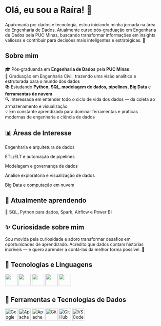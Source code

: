 <h1 align="left">Olá, eu sou a Raíra! 💛 </h1>

###

<p align="left">Apaixonada por dados e tecnologia, estou iniciando minha jornada na área de Engenharia de Dados. Atualmente curso pós-graduação em Engenharia de Dados pela PUC Minas, buscando transformar informações em insights valiosos e contribuir para decisões mais inteligentes e estratégicas. 🚀</p>

###

<h2 align="left">Sobre mim</h2>

###

<p align="left"> 🎓 Pós-graduanda em <strong>Engenharia de Dados</strong> pela <strong>PUC Minas</strong><br> 🧮 Graduação em Engenharia Civil, trazendo uma visão analítica e estruturada para o mundo dos dados<br> 📚 Estudando <strong>Python, SQL, modelagem de dados, pipelines, Big Data</strong> e <strong>ferramentas de nuvem</strong><br> 🔍 Interessada em entender todo o ciclo de vida dos dados — da coleta ao armazenamento e visualização<br> 💡 Em constante aprendizado para dominar ferramentas e práticas modernas de engenharia e ciência de dados </p>

###

## 📊 Áreas de Interesse

Engenharia e arquitetura de dados

ETL/ELT e automação de pipelines

Modelagem e governança de dados

Análise exploratória e visualização de dados

Big Data e computação em nuvem

###

## 🌱 Atualmente aprendendo

📘 SQL, Python para dados, Spark, Airflow e Power BI

###

## ✨ Curiosidade sobre mim

Sou movida pela curiosidade e adoro transformar desafios em oportunidades de aprendizado. Acredito que dados contam histórias incríveis — e quero aprender a contá-las da melhor forma possível. 💛

## 🧪 Tecnologias e Linguagens  
<img src="https://cdn.jsdelivr.net/gh/devicons/devicon/icons/python/python-original.svg" width="40"/> <img src="https://cdn.jsdelivr.net/gh/devicons/devicon/icons/sqlite/sqlite-original.svg" width="40"/> <img src="https://cdn.jsdelivr.net/gh/devicons/devicon/icons/postgresql/postgresql-original.svg" width="40"/> <img src="https://cdn.jsdelivr.net/gh/devicons/devicon/icons/java/java-original.svg" width="40"/> <img src="https://cdn.jsdelivr.net/gh/devicons/devicon/icons/docker/docker-original.svg" width="40"/>

###

## 🚀 Ferramentas e Tecnologias de Dados 
<img src="https://cdn.jsdelivr.net/gh/devicons/devicon/icons/googlecloud/googlecloud-original.svg" width="40" alt="Google Cloud"/> <img src="https://upload.wikimedia.org/wikipedia/commons/d/de/AirflowLogo.png" width="40" alt="Apache Airflow"/> <img src="https://upload.wikimedia.org/wikipedia/commons/f/f3/Apache_Spark_logo.svg" width="40" alt="Apache Spark"/> <img src="https://cdn.jsdelivr.net/gh/devicons/devicon/icons/git/git-original.svg" width="40" alt="Git"/> <img src="https://cdn.jsdelivr.net/gh/devicons/devicon/icons/github/github-original.svg" width="40" alt="GitHub"/> <img src="https://cdn.jsdelivr.net/gh/devicons/devicon/icons/vscode/vscode-original.svg" width="40" alt="VS Code"/>

